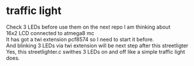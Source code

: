 # traffic light
Check 3 LEDs before use them on the next repo I am thinking about<br>
16x2 LCD connected to atmega8 mc<br>
It has got a twi extension pcf8574 so I need to start it before.<br>
And blinking 3 LEDs via twi extension will be next step after this streetligter<br>
Yes, this streetlighter.c swithes 3 LEDs on and off like a simple traffic light does.
